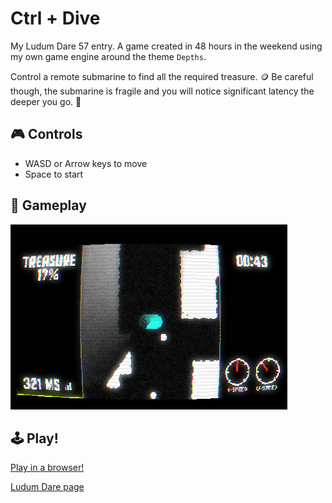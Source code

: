 # Ctrl + Dive 
My Ludum Dare 57 entry. A game created in 48 hours in the weekend using my own game engine around the theme `Depths`.

Control a remote submarine to find all the required treasure. 🪙 Be careful though, the submarine is fragile and you will notice significant latency the deeper you go. 🛜

## 🎮 Controls

- WASD or Arrow keys to move
- Space to start

## 🎥 Gameplay

![Gameplay GIF](https://github.com/thomz12/LD57/blob/main/media/gameplay2.gif)

## 🕹️ Play!
[Play in a browser!](https://thom.zeilstra.dev/LD57/) 

[Ludum Dare page](https://ldjam.com/events/ludum-dare/57/ctrl-dive)
